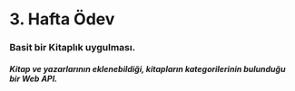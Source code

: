 # 3. Hafta Ödev
### Basit bir Kitaplık uygulması.
##### Kitap ve yazarlarının eklenebildiği, kitapların kategorilerinin bulunduğu bir Web API.

